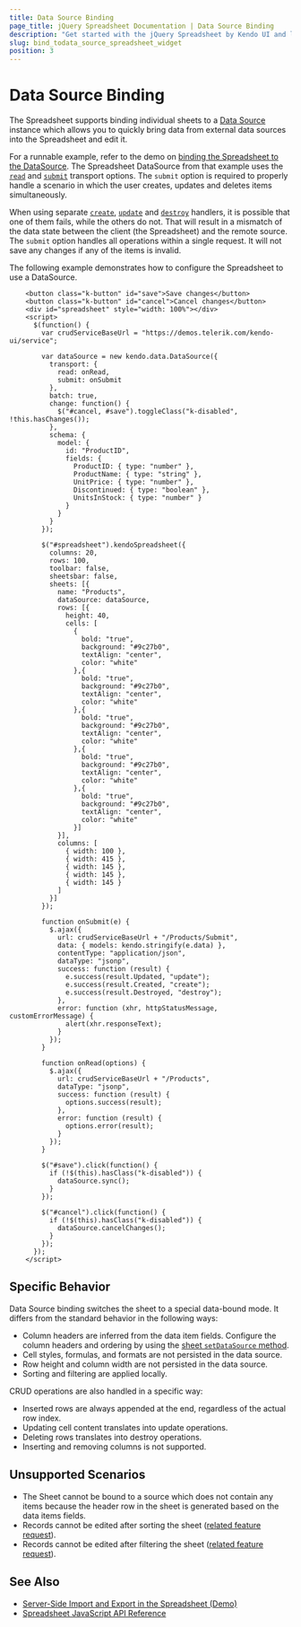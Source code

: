 ```yaml
---
title: Data Source Binding
page_title: jQuery Spreadsheet Documentation | Data Source Binding
description: "Get started with the jQuery Spreadsheet by Kendo UI and learn how to bind a sheet in the widget to a Data Source."
slug: bind_todata_source_spreadsheet_widget
position: 3
---
```


# Data Source Binding

The Spreadsheet supports binding individual sheets to a [Data Source](/framework/datasource/overview) instance which allows you to quickly bring data from external data sources into the Spreadsheet and edit it.  

For a runnable example, refer to the demo on [binding the Spreadsheet to the DataSource](https://demos.telerik.com/kendo-ui/spreadsheet/datasource). The Spreadsheet DataSource from that example uses the [`read`](/api/javascript/data/datasource/configuration/transport.read) and [`submit`](/api/javascript/data/datasource/configuration/transport.submit) transport options. The `submit` option is required to properly handle a scenario in which the user creates, updates and deletes items simultaneously.

When using separate [`create`](/api/javascript/data/datasource/configuration/transport.create), [`update`](/api/javascript/data/datasource/configuration/transport.update) and [`destroy`](/api/javascript/data/datasource/configuration/transport.destroy) handlers, it is possible that one of them fails, while the others do not. That will result in a mismatch of the data state between the client (the Spreadsheet) and the remote source. The `submit` option handles all operations within a single request. It will not save any changes if any of the items is invalid.

The following example demonstrates how to configure the Spreadsheet to use a DataSource.

```dojo
    <button class="k-button" id="save">Save changes</button>
    <button class="k-button" id="cancel">Cancel changes</button>
    <div id="spreadsheet" style="width: 100%"></div>
    <script>
      $(function() {
        var crudServiceBaseUrl = "https://demos.telerik.com/kendo-ui/service";

        var dataSource = new kendo.data.DataSource({
          transport: {
            read: onRead,
            submit: onSubmit
          },
          batch: true,
          change: function() {
            $("#cancel, #save").toggleClass("k-disabled", !this.hasChanges());
          },
          schema: {
            model: {
              id: "ProductID",
              fields: {
                ProductID: { type: "number" },
                ProductName: { type: "string" },
                UnitPrice: { type: "number" },
                Discontinued: { type: "boolean" },
                UnitsInStock: { type: "number" }
              }
            }
          }
        });

        $("#spreadsheet").kendoSpreadsheet({
          columns: 20,
          rows: 100,
          toolbar: false,
          sheetsbar: false,
          sheets: [{
            name: "Products",
            dataSource: dataSource,
            rows: [{
              height: 40,
              cells: [
                {
                  bold: "true",
                  background: "#9c27b0",
                  textAlign: "center",
                  color: "white"
                },{
                  bold: "true",
                  background: "#9c27b0",
                  textAlign: "center",
                  color: "white"
                },{
                  bold: "true",
                  background: "#9c27b0",
                  textAlign: "center",
                  color: "white"
                },{
                  bold: "true",
                  background: "#9c27b0",
                  textAlign: "center",
                  color: "white"
                },{
                  bold: "true",
                  background: "#9c27b0",
                  textAlign: "center",
                  color: "white"
                }]
            }],
            columns: [
              { width: 100 },
              { width: 415 },
              { width: 145 },
              { width: 145 },
              { width: 145 }
            ]
          }]
        });

        function onSubmit(e) {
          $.ajax({
            url: crudServiceBaseUrl + "/Products/Submit",
            data: { models: kendo.stringify(e.data) },
            contentType: "application/json",
            dataType: "jsonp",
            success: function (result) {
              e.success(result.Updated, "update");
              e.success(result.Created, "create");
              e.success(result.Destroyed, "destroy");
            },
            error: function (xhr, httpStatusMessage, customErrorMessage) {
              alert(xhr.responseText);
            }
          });
        }

        function onRead(options) {
          $.ajax({
            url: crudServiceBaseUrl + "/Products",
            dataType: "jsonp",
            success: function (result) {
              options.success(result);
            },
            error: function (result) {
              options.error(result);
            }
          });
        }

        $("#save").click(function() {
          if (!$(this).hasClass("k-disabled")) {
            dataSource.sync();
          }
        });

        $("#cancel").click(function() {
          if (!$(this).hasClass("k-disabled")) {
            dataSource.cancelChanges();
          }
        });
      });
    </script>
```

## Specific Behavior

Data Source binding switches the sheet to a special data-bound mode. It differs from the standard behavior in the following ways:

* Column headers are inferred from the data item fields. Configure the column headers and ordering by using the [sheet `setDataSource` method](/api/javascript/spreadsheet/sheet/methods/setdatasource).
* Cell styles, formulas, and formats are not persisted in the data source.
* Row height and column width are not persisted in the data source.
* Sorting and filtering are applied locally.

CRUD operations are also handled in a specific way:

* Inserted rows are always appended at the end, regardless of the actual row index.
* Updating cell content translates into update operations.
* Deleting rows translates into destroy operations.
* Inserting and removing columns is not supported.

## Unsupported Scenarios

* The Sheet cannot be bound to a source which does not contain any items because the header row in the sheet is generated based on the data items fields.
* Records cannot be edited after sorting the sheet ([related feature request](https://feedback.telerik.com/kendo-jquery-ui/1402815-allow-sorting-for-spreadsheet-with-datasource)).
* Records cannot be edited after filtering the sheet ([related feature request](https://feedback.telerik.com/kendo-jquery-ui/1402817-allow-filtering-for-spreadsheet-with-datasource)).

## See Also

* [Server-Side Import and Export in the Spreadsheet (Demo)](https://demos.telerik.com/kendo-ui/spreadsheet/server-side-import-export)
* [Spreadsheet JavaScript API Reference](/api/javascript/ui/spreadsheet)
